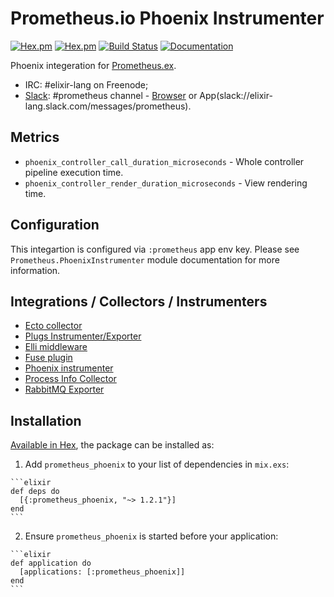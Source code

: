 # Prometheus.io Phoenix Instrumenter
[![Hex.pm](https://img.shields.io/hexpm/v/prometheus_phoenix.svg?maxAge=2592000)](https://hex.pm/packages/prometheus_phoenix)
[![Hex.pm](https://img.shields.io/hexpm/dt/prometheus_phoenix.svg?maxAge=2592000)](https://hex.pm/packages/prometheus_phoenix)
[![Build Status](https://travis-ci.org/deadtrickster/prometheus-phoenix.svg?branch=master)](https://travis-ci.org/deadtrickster/prometheus-phoenix)
[![Documentation](https://img.shields.io/badge/documentation-on%20hexdocs-green.svg)](https://hexdocs.pm/prometheus_phoenix/)

Phoenix integeration for [Prometheus.ex](https://github.com/deadtrickster/prometheus.ex).

 - IRC: #elixir-lang on Freenode;
 - [Slack](https://elixir-slackin.herokuapp.com/): #prometheus channel - [Browser](https://elixir-lang.slack.com/messages/prometheus) or App(slack://elixir-lang.slack.com/messages/prometheus).

## Metrics

 - `phoenix_controller_call_duration_microseconds` - Whole controller pipeline execution time.
 - `phoenix_controller_render_duration_microseconds` - View rendering time.

## Configuration

This integartion is configured via <InstrumenterName> `:prometheus` app env key. Please see `Prometheus.PhoenixInstrumenter` module documentation for more information.

## Integrations / Collectors / Instrumenters
 - [Ecto collector](https://github.com/deadtrickster/prometheus-ecto)
 - [Plugs Instrumenter/Exporter](https://github.com/deadtrickster/prometheus-plugs)
 - [Elli middleware](https://github.com/elli-lib/elli_prometheus)
 - [Fuse plugin](https://github.com/jlouis/fuse#fuse_stats_prometheus)
 - [Phoenix instrumenter](https://github.com/deadtrickster/prometheus-phoenix)
 - [Process Info Collector](https://github.com/deadtrickster/prometheus_process_collector.erl)
 - [RabbitMQ Exporter](https://github.com/deadtrickster/prometheus_rabbitmq_exporter)

## Installation

[Available in Hex](https://hex.pm/packages/prometheus_phoenix/), the package can be installed as:

  1. Add `prometheus_phoenix` to your list of dependencies in `mix.exs`:

    ```elixir
    def deps do
      [{:prometheus_phoenix, "~> 1.2.1"}]
    end
    ```

  2. Ensure `prometheus_phoenix` is started before your application:

    ```elixir
    def application do
      [applications: [:prometheus_phoenix]]
    end
    ```

